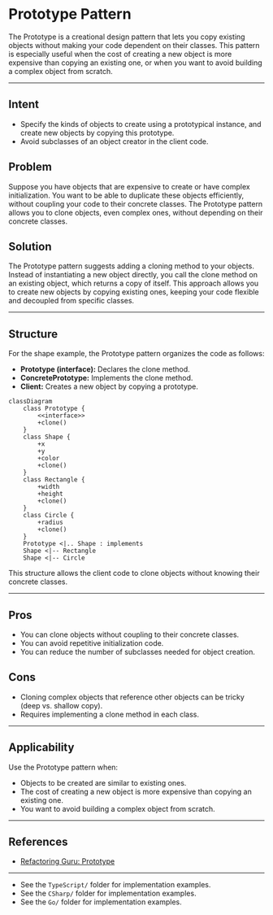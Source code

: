 # Prototype Pattern

The Prototype is a creational design pattern that lets you copy existing objects without making your code dependent on their classes. This pattern is especially useful when the cost of creating a new object is more expensive than copying an existing one, or when you want to avoid building a complex object from scratch.

---

## Intent
- Specify the kinds of objects to create using a prototypical instance, and create new objects by copying this prototype.
- Avoid subclasses of an object creator in the client code.

## Problem
Suppose you have objects that are expensive to create or have complex initialization. You want to be able to duplicate these objects efficiently, without coupling your code to their concrete classes. The Prototype pattern allows you to clone objects, even complex ones, without depending on their concrete classes.

## Solution
The Prototype pattern suggests adding a cloning method to your objects. Instead of instantiating a new object directly, you call the clone method on an existing object, which returns a copy of itself. This approach allows you to create new objects by copying existing ones, keeping your code flexible and decoupled from specific classes.

---

## Structure
For the shape example, the Prototype pattern organizes the code as follows:

- **Prototype (interface):** Declares the clone method.
- **ConcretePrototype:** Implements the clone method.
- **Client:** Creates a new object by copying a prototype.

```mermaid
classDiagram
    class Prototype {
        <<interface>>
        +clone()
    }
    class Shape {
        +x
        +y
        +color
        +clone()
    }
    class Rectangle {
        +width
        +height
        +clone()
    }
    class Circle {
        +radius
        +clone()
    }
    Prototype <|.. Shape : implements
    Shape <|-- Rectangle
    Shape <|-- Circle
```

This structure allows the client code to clone objects without knowing their concrete classes.

---

## Pros
- You can clone objects without coupling to their concrete classes.
- You can avoid repetitive initialization code.
- You can reduce the number of subclasses needed for object creation.

## Cons
- Cloning complex objects that reference other objects can be tricky (deep vs. shallow copy).
- Requires implementing a clone method in each class.

---

## Applicability
Use the Prototype pattern when:
- Objects to be created are similar to existing ones.
- The cost of creating a new object is more expensive than copying an existing one.
- You want to avoid building a complex object from scratch.

---

## References
- [Refactoring Guru: Prototype](https://refactoring.guru/design-patterns/prototype)
---

* See the `TypeScript/` folder for implementation examples.
* See the `CSharp/` folder for implementation examples.
* See the `Go/` folder for implementation examples.

